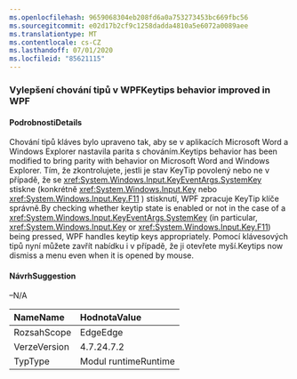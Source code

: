 ```yaml
---
ms.openlocfilehash: 9659068304eb208fd6a0a753273453bc669fbc56
ms.sourcegitcommit: e02d17b2cf9c1258dadda4810a5e6072a0089aee
ms.translationtype: MT
ms.contentlocale: cs-CZ
ms.lasthandoff: 07/01/2020
ms.locfileid: "85621115"
---
```

### <a name="keytips-behavior-improved-in-wpf"></a><span data-ttu-id="2ee46-101">Vylepšení chování tipů v WPF</span><span class="sxs-lookup"><span data-stu-id="2ee46-101">Keytips behavior improved in WPF</span></span>

#### <a name="details"></a><span data-ttu-id="2ee46-102">Podrobnosti</span><span class="sxs-lookup"><span data-stu-id="2ee46-102">Details</span></span>

<span data-ttu-id="2ee46-103">Chování tipů kláves bylo upraveno tak, aby se v aplikacích Microsoft Word a Windows Explorer nastavila parita s chováním.</span><span class="sxs-lookup"><span data-stu-id="2ee46-103">Keytips behavior has been modified to bring parity with behavior on Microsoft Word and Windows Explorer.</span></span> <span data-ttu-id="2ee46-104">Tím, že zkontrolujete, jestli je stav KeyTip povolený nebo ne v případě, že se <xref:System.Windows.Input.KeyEventArgs.SystemKey> stiskne (konkrétně <xref:System.Windows.Input.Key> nebo <xref:System.Windows.Input.Key.F11> ) stisknutí, WPF zpracuje KeyTip klíče správně.</span><span class="sxs-lookup"><span data-stu-id="2ee46-104">By checking whether keytip state is enabled or not in the case of a <xref:System.Windows.Input.KeyEventArgs.SystemKey> (in particular, <xref:System.Windows.Input.Key> or <xref:System.Windows.Input.Key.F11>) being pressed, WPF handles keytip keys appropriately.</span></span> <span data-ttu-id="2ee46-105">Pomocí klávesových tipů nyní můžete zavřít nabídku i v případě, že ji otevřete myší.</span><span class="sxs-lookup"><span data-stu-id="2ee46-105">Keytips now dismiss a menu even when it is opened by mouse.</span></span>

#### <a name="suggestion"></a><span data-ttu-id="2ee46-106">Návrh</span><span class="sxs-lookup"><span data-stu-id="2ee46-106">Suggestion</span></span>

<span data-ttu-id="2ee46-107">–</span><span class="sxs-lookup"><span data-stu-id="2ee46-107">N/A</span></span>

| <span data-ttu-id="2ee46-108">Name</span><span class="sxs-lookup"><span data-stu-id="2ee46-108">Name</span></span>    | <span data-ttu-id="2ee46-109">Hodnota</span><span class="sxs-lookup"><span data-stu-id="2ee46-109">Value</span></span>       |
|:--------|:------------|
| <span data-ttu-id="2ee46-110">Rozsah</span><span class="sxs-lookup"><span data-stu-id="2ee46-110">Scope</span></span>   |<span data-ttu-id="2ee46-111">Edge</span><span class="sxs-lookup"><span data-stu-id="2ee46-111">Edge</span></span>|
|<span data-ttu-id="2ee46-112">Verze</span><span class="sxs-lookup"><span data-stu-id="2ee46-112">Version</span></span>|<span data-ttu-id="2ee46-113">4.7.2</span><span class="sxs-lookup"><span data-stu-id="2ee46-113">4.7.2</span></span>|
|<span data-ttu-id="2ee46-114">Typ</span><span class="sxs-lookup"><span data-stu-id="2ee46-114">Type</span></span>|<span data-ttu-id="2ee46-115">Modul runtime</span><span class="sxs-lookup"><span data-stu-id="2ee46-115">Runtime</span></span>|
